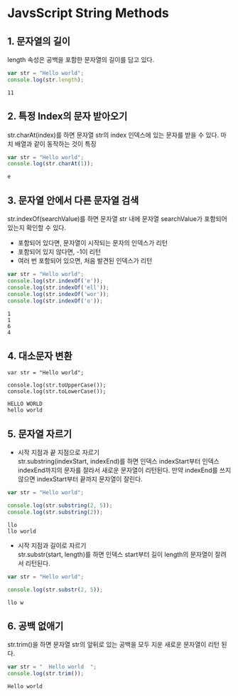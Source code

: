 # JavsScript String Methods

## 1. 문자열의 길이
length 속성은 공백을 포함한 문자열의 길이를 담고 있다.
```javascript
var str = "Hello world";
console.log(str.length);
```
```
11
```

## 2. 특정 Index의 문자 받아오기
str.charAt(index)를 하면 문자열 str의 index 인덱스에 있는 문자를 받을 수 있다. 마치 배열과 같이 동작하는 것이 특징
```javascript
var str = "Hello world";
console.log(str.charAt(1));
```
```
e
```

## 3. 문자열 안에서 다른 문자열 검색
str.indexOf(searchValue)를 하면 문자열 str 내에 문자열 searchValue가 포함되어 있는지 확인할 수 있다.
* 포함되어 있다면, 문자열이 시작되는 문자의 인덱스가 리턴
* 포함되어 있지 않다면, -1이 리턴
* 여러 번 포함되어 있으면, 처음 발견된 인덱스가 리턴
```javascript
var str = "Hello world";
console.log(str.indexOf('e'));
console.log(str.indexOf('ell'));
console.log(str.indexOf('wor'));
console.log(str.indexOf('o'));
```
```
1
1
6
4
```

## 4. 대소문자 변환
```javasciript
var str = "Hello world";

console.log(str.toUpperCase());
console.log(str.toLowerCase());
```
```
HELLO WORLD
hello world
```

## 5. 문자열 자르기
* 시작 지점과 끝 지점으로 자르기  
str.substring(indexStart, indexEnd)를 하면 인덱스 indexStart부터 인덱스 indexEnd까지의 문자를 잘라서 새로운 문자열이 리턴된다. 만약 indexEnd를 쓰지 않으면 indexStart부터 끝까지 문자열이 잘린다.
```javascript
var str = "Hello world";

console.log(str.substring(2, 5));
console.log(str.substring(2));
```
```
llo
llo world
```

* 시작 지점과 길이로 자르기  
str.substr(start, length)를 하면 인덱스 start부터 길이 length의 문자열이 잘려서 리턴된다.
```javascript
var str = "Hello world";

console.log(str.substr(2, 5));
```
```
llo w
```

## 6. 공백 없애기
str.trim()을 하면 문자열 str의 앞뒤로 있는 공백을 모두 지운 새로운 문자열이 리턴 된다.
```javascript
var str = "  Hello world  ";
console.log(str.trim());
```
```
Hello world
```
